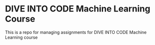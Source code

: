 # DIVE INTO CODE Machine Learning Course
This is a repo for managing assignments for DIVE INTO CODE Machine Learning course
